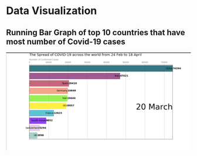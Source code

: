 # Data Visualization

## Running Bar Graph of top 10 countries that have most number of Covid-19 cases

![](graph.png)